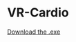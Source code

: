 # VR-Cardio
[Download the .exe](https://drive.google.com/file/d/12l8tBPinaoC13vHhhzUqwbgLVgLZk0hy/view?usp=sharing)
